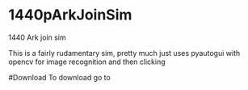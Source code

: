 # 1440pArkJoinSim
1440 Ark join sim

This is a fairly rudamentary sim, pretty much just uses pyautogui with opencv for image recognition and then clicking

#Download
To download go to
